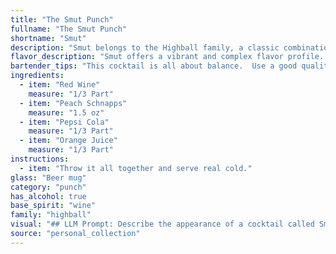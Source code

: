 ```yaml
---
title: "The Smut Punch"
fullname: "The Smut Punch"
shortname: "Smut"
description: "Smut belongs to the Highball family, a classic combination of spirits, mixers, and ice served in a tall glass. Its origins are likely contemporary, blending popular flavors of the 1990s - sweet, fruity, and soda-based.  "
flavor_description: "Smut offers a vibrant and complex flavor profile. The red wine provides a dry, fruity base, while the peach schnapps adds a sweet, floral note. Pepsi cola contributes a touch of cola sweetness and spice, while the orange juice rounds out the flavor with citrusy brightness. This blend results in a refreshingly sweet and tart cocktail with a hint of spice and a lingering fruity finish. "
bartender_tips: "This cocktail is all about balance.  Use a good quality red wine, not too sweet, and a quality peach schnapps.  Don't overpower the delicate peach with too much orange juice.  Start with a small amount and adjust to taste.  The Pepsi Cola adds a bit of sweetness and fizz, so use it sparingly.  Remember, less is more, and you can always add more if needed.  Cheers! "
ingredients:
  - item: "Red Wine"
    measure: "1/3 Part"
  - item: "Peach Schnapps"
    measure: "1.5 oz"
  - item: "Pepsi Cola"
    measure: "1/3 Part"
  - item: "Orange Juice"
    measure: "1/3 Part"
instructions:
  - item: "Throw it all together and serve real cold."
glass: "Beer mug"
category: "punch"
has_alcohol: true
base_spirit: "wine"
family: "highball"
visual: "## LLM Prompt: Describe the appearance of a cocktail called Smut**Context:** Smut is a cocktail made with Red Wine, Peach Schnapps, Pepsi Cola, and Orange Juice. **Prompt:** Imagine a glass filled with a cocktail called Smut.  Describe the visual appearance of this drink. Consider factors like:* **Color:** What are the dominant colors in the drink? Are there layers or gradients? * **Clarity:** Is the drink clear, cloudy, or opaque?* **Texture:**  Are there any bubbles, foam, or layers? * **Garnish:** What garnish, if any, is used to enhance the visual appeal of the drink?**Example Output:** The Smut is a vibrant cocktail with a rich, reddish-brown hue, layered with darker shades of brown and hints of orange peeking through. The drink is slightly cloudy with fine bubbles rising from the bottom. A thin slice of orange peel curls gracefully on the rim, adding a touch of citrusy elegance. "
source: "personal_collection"
---
```


